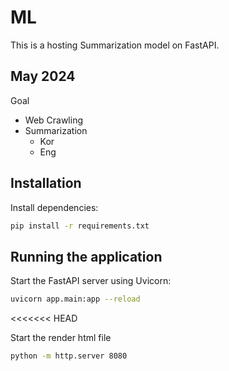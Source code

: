 # ML
This is a hosting Summarization model on FastAPI.

## May 2024
Goal
- Web Crawling
- Summarization
    - Kor
    - Eng

## Installation

Install dependencies:
```sh
pip install -r requirements.txt
```

## Running the application

Start the FastAPI server using Uvicorn:
```sh
uvicorn app.main:app --reload
```
<<<<<<< HEAD

Start the render html file
```sh
python -m http.server 8080
```